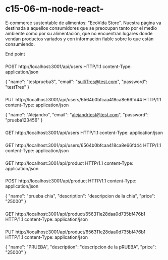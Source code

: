 # c15-06-m-node-react-
E-commerce sustentable de alimentos: "EcoVida Store".  Nuestra página va destinada a aquellos consumidores que se preocupan tanto por el medio ambiente como por su alimentación, que no encuentran lugares donde vendan productos variados y con información fiable sobre lo que están consumiendo.

End point
###
POST http://localhost:3001/api/users HTTP/1.1
content-Type: application/json

{
    "name": "testprueba3",
    "email": "sulliTres@test.com",
    "password": "testTres"
}
###
PUT http://localhost:3001/api/users/6564b0bfcaa418ca8e66fd44 HTTP/1.1
content-Type: application/json

{
    "name": "Alejandro",
    "email": "alejandrtest@test.com",
    "password": "prueba123456"
}

###
GET  http://localhost:3001/api/users HTTP/1.1
content-Type: application/json

###
GET  http://localhost:3001/api/users/6564b0bfcaa418ca8e66fd44 HTTP/1.1
content-Type: application/json

###

GET  http://localhost:3001/api/product HTTP/1.1
content-Type: application/json

###
POST http://localhost:3001/api/product HTTP/1.1
content-Type: application/json

{
    "name": "prueba chia",
    "description": "descripcion de la chia",
    "price": "25000"
}

###
GET  http://localhost:3001/api/product/656311e28daa0d735bf476b1 HTTP/1.1
content-Type: application/json

###
PUT  http://localhost:3001/api/product/656311e28daa0d735bf476b1 HTTP/1.1
content-Type: application/json

{
    "name": "PRUEBA",
    "description": "descripcion de la pRUEBA",
    "price": "25000"
}
